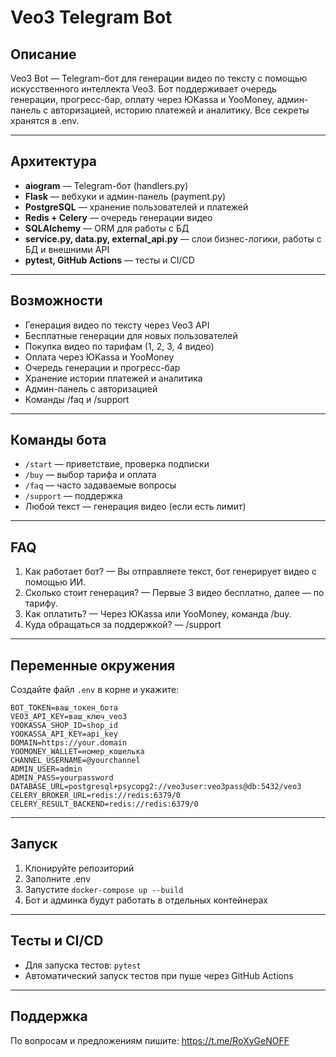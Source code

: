 # Veo3 Telegram Bot

## Описание

Veo3 Bot — Telegram-бот для генерации видео по тексту с помощью искусственного интеллекта Veo3. Бот поддерживает очередь генерации, прогресс-бар, оплату через ЮKassa и YooMoney, админ-панель с авторизацией, историю платежей и аналитику. Все секреты хранятся в .env.

---

## Архитектура

- **aiogram** — Telegram-бот (handlers.py)
- **Flask** — вебхуки и админ-панель (payment.py)
- **PostgreSQL** — хранение пользователей и платежей
- **Redis + Celery** — очередь генерации видео
- **SQLAlchemy** — ORM для работы с БД
- **service.py, data.py, external_api.py** — слои бизнес-логики, работы с БД и внешними API
- **pytest, GitHub Actions** — тесты и CI/CD

---

## Возможности

- Генерация видео по тексту через Veo3 API
- Бесплатные генерации для новых пользователей
- Покупка видео по тарифам (1, 2, 3, 4 видео)
- Оплата через ЮKassa и YooMoney
- Очередь генерации и прогресс-бар
- Хранение истории платежей и аналитика
- Админ-панель с авторизацией
- Команды /faq и /support

---

## Команды бота

- `/start` — приветствие, проверка подписки
- `/buy` — выбор тарифа и оплата
- `/faq` — часто задаваемые вопросы
- `/support` — поддержка
- Любой текст — генерация видео (если есть лимит)

---

## FAQ

1. Как работает бот? — Вы отправляете текст, бот генерирует видео с помощью ИИ.
2. Сколько стоит генерация? — Первые 3 видео бесплатно, далее — по тарифу.
3. Как оплатить? — Через ЮKassa или YooMoney, команда /buy.
4. Куда обращаться за поддержкой? — /support

---

## Переменные окружения

Создайте файл `.env` в корне и укажите:

```
BOT_TOKEN=ваш_токен_бота
VEO3_API_KEY=ваш_ключ_veo3
YOOKASSA_SHOP_ID=shop_id
YOOKASSA_API_KEY=api_key
DOMAIN=https://your.domain
YOOMONEY_WALLET=номер_кошелька
CHANNEL_USERNAME=@yourchannel
ADMIN_USER=admin
ADMIN_PASS=yourpassword
DATABASE_URL=postgresql+psycopg2://veo3user:veo3pass@db:5432/veo3
CELERY_BROKER_URL=redis://redis:6379/0
CELERY_RESULT_BACKEND=redis://redis:6379/0
```

---

## Запуск

1. Клонируйте репозиторий
2. Заполните .env
3. Запустите `docker-compose up --build`
4. Бот и админка будут работать в отдельных контейнерах

---

## Тесты и CI/CD

- Для запуска тестов: `pytest`
- Автоматический запуск тестов при пуше через GitHub Actions

---

## Поддержка

По вопросам и предложениям пишите: https://t.me/RoXyGeNOFF